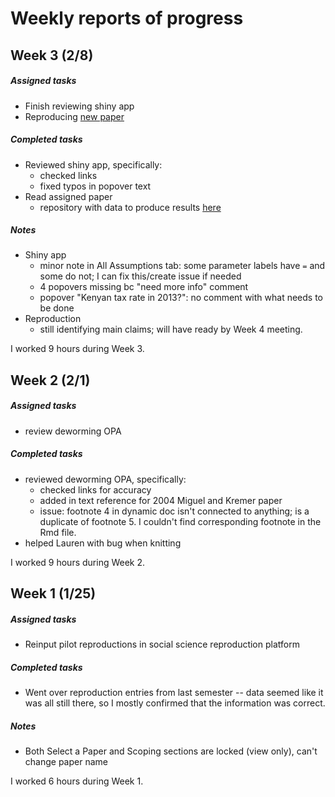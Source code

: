 # Weekly reports of progress

## Week 3 (2/8)

##### Assigned tasks
- Finish reviewing shiny app
- Reproducing [new paper](https://opportunityinsights.org/wp-content/uploads/2020/05/tracker_paper.pdf)

##### Completed tasks
- Reviewed shiny app, specifically:
  - checked links
  - fixed typos in popover text
- Read assigned paper
  - repository with data to produce results [here](https://github.com/OpportunityInsights/EconomicTracker)

##### Notes
- Shiny app
  - minor note in All Assumptions tab: some parameter labels have `=` and some do not; I can fix this/create issue if needed
  - 4 popovers missing bc "need more info" comment
  - popover "Kenyan tax rate in 2013?": no comment with what needs to be done
- Reproduction
  - still identifying main claims; will have ready by Week 4 meeting.

I worked 9 hours during Week 3.

## Week 2 (2/1)

##### Assigned tasks
- review deworming OPA
##### Completed tasks
- reviewed deworming OPA, specifically:
  - checked links for accuracy
  - added in text reference for 2004 Miguel and Kremer paper
  - issue: footnote 4 in dynamic doc isn't connected to anything; is a duplicate of footnote 5. I couldn't find corresponding footnote in the Rmd file.
- helped Lauren with bug when knitting

I worked 9 hours during Week 2.  

## Week 1 (1/25)

##### Assigned tasks  
- Reinput pilot reproductions in social science reproduction platform  

##### Completed tasks
- Went over reproduction entries from last semester -- data seemed like it was all still there, so I mostly confirmed that the information was correct.

##### Notes
- Both Select a Paper and Scoping sections are locked (view only), can't change paper name

I worked 6 hours during Week 1.  
